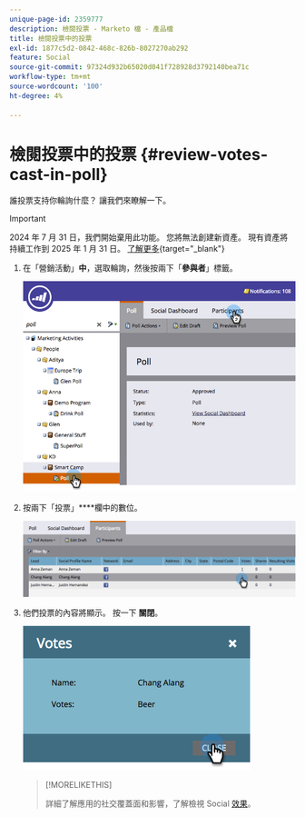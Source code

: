 ```yaml
---
unique-page-id: 2359777
description: 檢閱投票 - Marketo 檔 - 產品檔
title: 檢閱投票中的投票
exl-id: 1877c5d2-0842-468c-826b-8027270ab292
feature: Social
source-git-commit: 97324d932b65020d041f728928d3792140bea71c
workflow-type: tm+mt
source-wordcount: '100'
ht-degree: 4%

---
```


# 檢閱投票中的投票 {#review-votes-cast-in-poll}

誰投票支持你輪詢什麼？ 讓我們來瞭解一下。

>[!IMPORTANT]
>
>2024 年 7 月 31 日，我們開始棄用此功能。 您將無法創建新資產。 現有資產將持續工作到 2025 年 1 月 31 日。 [了解更多](https://nation.marketo.com/t5/employee-blogs/marketo-engage-social-features-deprecation/ba-p/351977){target="_blank"}

1. 在「營銷活動」**中**，選取輪詢，然後按兩下「**參與者**」標籤。

   ![](assets/image2015-5-12-14-3a35-3a10.png)

1. 按兩下「投票」****&#x200B;欄中的數位。

   ![](assets/image2015-5-12-14-3a36-3a36.png)

1. 他們投票的內容將顯示。 按一下 **關閉**。

   ![](assets/image2015-5-12-14-3a37-3a24.png)

   >[!MORELIKETHIS]
   >
   >詳細了解應用的社交覆蓋面和影響，了解檢視 Social [效果](/help/marketo/product-docs/demand-generation/social/social-functions/view-social-performance.md)。
